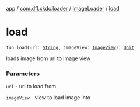 [app](../../index.md) / [com.dfl.xkdc.loader](../index.md) / [ImageLoader](index.md) / [load](./load.md)

# load

`fun load(url: `[`String`](https://kotlinlang.org/api/latest/jvm/stdlib/kotlin/-string/index.html)`, imageView: `[`ImageView`](https://developer.android.com/reference/android/widget/ImageView.html)`): `[`Unit`](https://kotlinlang.org/api/latest/jvm/stdlib/kotlin/-unit/index.html)

loads image from url to image view

### Parameters

`url` - url to load from

`imageView` - view to load image into